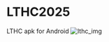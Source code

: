 # LTHC2025
LTHC apk for Android
![lthc_img](https://github.com/user-attachments/assets/5018cf3e-38a2-4f6d-8587-207279d9844e)
